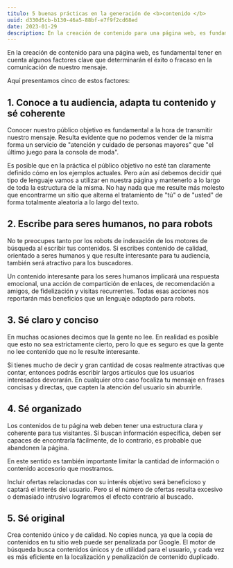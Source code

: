 ```yaml
---
titulo: 5 buenas prácticas en la generación de <b>contenido </b>
uuid: d330d5cb-b130-46a5-88bf-e7f9f2cd68ed
date: 2023-01-29
description: En la creación de contenido para una página web, es fundamental tener en cuenta algunos factores clave que determinarán el éxito o fracaso en la comunicación de nuestro mensaje
---
```


En la creación de contenido para una página web, es fundamental tener en cuenta algunos factores clave que determinarán el éxito o fracaso en la comunicación de nuestro mensaje.

Aquí presentamos cinco de estos factores:

## 1. Conoce a tu audiencia, adapta tu contenido y sé coherente

Conocer nuestro público objetivo es fundamental a la hora de transmitir nuestro mensaje. Resulta evidente que no podemos vender de la misma forma un servicio de "atención y cuidado de personas mayores" que "el último juego para la consola de moda".

Es posible que en la práctica el público objetivo no esté tan claramente definido cómo en los ejemplos actuales. Pero aún así debemos decidir qué tipo de lenguaje vamos a utilizar en nuestra página y mantenerlo a lo largo de toda la estructura de la misma. No hay nada que me resulte más molesto que encontrarme un sitio que alterna el tratamiento de "tú" o de "usted" de forma totalmente aleatoria a lo largo del texto.

## 2. Escribe para seres humanos, no para robots

No te preocupes tanto por los robots de indexación de los motores de búsqueda al escribir tus contenidos. Si escribes contenido de calidad, orientado a seres humanos y que resulte interesante para tu audiencia, también será atractivo para los buscadores.

Un contenido interesante para los seres humanos implicará una respuesta emocional, una acción de compartición de enlaces, de recomendación a amigos, de fidelización y visitas recurrentes. Todas esas acciones nos reportarán más beneficios que un lenguaje adaptado para robots.

## 3. Sé claro y conciso

En muchas ocasiones decimos que la gente no lee. En realidad es posible que esto no sea estrictamente cierto, pero lo que es seguro es que la gente no lee contenido que no le resulte interesante.

Si tienes mucho de decir y gran cantidad de cosas realmente atractivas que contar, entonces podrás escribir largos artículos que los usuarios interesados devorarán. En cualquier otro caso focaliza tu mensaje en frases concisas y directas, que capten la atención del usuario sin aburrirle.

## 4. Sé organizado

Los contenidos de tu página web deben tener una estructura clara y coherente para tus visitantes. Si buscan información específica, deben ser capaces de encontrarla fácilmente, de lo contrario, es probable que abandonen la página.

En este sentido es también importante limitar la cantidad de información o contenido accesorio que mostramos.

Incluir ofertas relacionadas con su interés objetivo será beneficioso y captará el interés del usuario. Pero si el número de ofertas resulta excesivo o demasiado intrusivo lograremos el efecto contrario al buscado.

## 5. Sé original

Crea contenido único y de calidad. No copies nunca, ya que la copia de contenidos en tu sitio web puede ser penalizada por Google. El motor de búsqueda busca contenidos únicos y de utilidad para el usuario, y cada vez es más eficiente en la localización y penalización de contenido duplicado.
